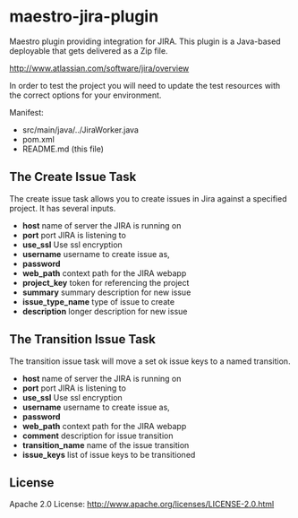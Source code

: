 maestro-jira-plugin
=============

Maestro plugin providing integration for JIRA. This
plugin is a Java-based deployable that gets delivered as a Zip file.

<http://www.atlassian.com/software/jira/overview>

In order to test the project you will need to update the test resources with the
correct options for your environment.

Manifest:

* src/main/java/../JiraWorker.java
* pom.xml
* README.md (this file)

## The Create Issue Task
The create issue task allows you to create issues in Jira against a specified
project.  It has several inputs.


* **host** name of server the JIRA is running on
* **port** port JIRA is listening to
* **use_ssl** Use ssl encryption
* **username** username to create issue as,
* **password**
* **web_path** context path for the JIRA webapp
* **project_key** token for referencing the project
* **summary** summary description for new issue
* **issue_type_name** type of issue to create
* **description** longer description for new issue


## The Transition Issue Task
The transition issue task will move a set ok issue keys to a named transition.


* **host** name of server the JIRA is running on
* **port** port JIRA is listening to
* **use_ssl** Use ssl encryption
* **username** username to create issue as,
* **password**
* **web_path** context path for the JIRA webapp
* **comment** description for issue transition
* **transition_name** name of the issue transition
* **issue_keys** list of issue keys to be transitioned

## License
Apache 2.0 License: <http://www.apache.org/licenses/LICENSE-2.0.html>